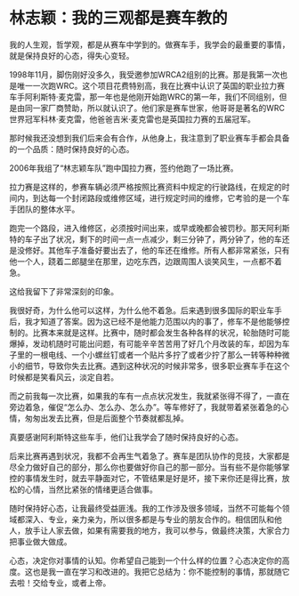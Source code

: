 # 林志颖：我的三观都是赛车教的

我的人生观，哲学观，都是从赛车中学到的。做赛车手，我学会的最重要的事情，就是保持良好的心态，得失心变轻。 

1998年11月，脚伤刚好没多久，我受邀参加WRCA2组别的比赛。那是我第一次也是唯一一次跑WRC。这个项目花费特别高，我在比赛中认识了英国的职业拉力赛车手阿利斯特·麦克雷，那一年也是他刚开始跑WRC的第一年，我们不同组别，但是由同一家厂商赞助，所以就认识了。他们家是赛车世家，他哥哥是著名的WRC世界冠军科林·麦克雷，他爸爸吉米·麦克雷也是英国拉力赛的五届冠军。 

那时候我还没想到我们后来会有合作，从他身上，我注意到了职业赛车手都会具备的一个品质：随时保持良好的心态。 

2006年我组了“林志颖车队”跑中国拉力赛，签约他跑了一场比赛。 

拉力赛是这样的，参赛车辆必须严格按照比赛资料中规定的行驶路线，在规定的时间内，到达每一个封闭路段或维修区域，进行规定时间的维修，它考验的是一个车手团队的整体水平。 

跑完一个路段，进入维修区，必须按时间出来，或早或晚都会被罚秒。那天阿利斯特的车子出了状况，剩下的时间一点一点减少，剩三分钟了，两分钟了，他的车还是没修好。其他车子准备好要出去了，他的车还在维修。所有人都非常紧张，只有他一个人，跷着二郎腿坐在那里，边吃东西，边跟周围人谈笑风生，一点都不着急。 

这给我留下了非常深刻的印象。 

我很好奇，为什么他可以这样，为什么他不着急。后来遇到很多国际的职业车手后，我才知道了答案。因为这已经不是他能力范围以内的事了，修车不是他能够控制的。比赛本来就是这样。比赛中，随时都会发生各种各样的状况，轮胎随时可能爆掉，发动机随时可能出问题，有可能辛辛苦苦用了好几个月改装的车，却因为车子里的一根电线、一个小螺丝钉或者一个贴片多拧了或者少拧了那么一转等种种微小的细节，导致你失去比赛。遇到这种状况的时候非常多，很多职业赛车手在这个时候都是笑看风云，淡定自若。 

而之前我每一次比赛，如果我的车有一点点状况发生，我就紧张得不得了，一直在旁边着急，催促“怎么办、怎么办、怎么办”。等车修好了，我就带着紧张着急的心情，匆匆出发去比赛，但是后面整个节奏就都乱掉。 

真要感谢阿利斯特这些车手，他们让我学会了随时保持良好的心态。 

后来比赛再遇到状况，我都不会再生气着急了。赛车是团队协作的竞技，大家都是尽全力做好自己的部分，那么你也要做好你自己的那一部分。当有些不是你能够掌控的事情发生时，就去平静面对它，不管结果是好是坏，接下来你还是得比赛，放松的心情，当然比紧张的情绪更适合做事。 

随时保持好心态，让我最终受益匪浅。我的工作涉及很多领域，当然不可能每个领域都深入、专业，亲力亲为，所以很多都是与专业的朋友合作的。相信团队和他人，放手让人家去做，如果有需要我的地方，我可以参与，做最终决策，大家合力把事业做大做成。 

心态，决定你对事情的认知。你希望自己能到一个什么样的位置？心态决定你的高度。这也是我一直在学习和改进的。我把它总结为：你不能控制的事情，那就随它去啦！交给专业，或者上帝。